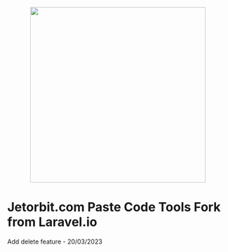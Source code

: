 <p align="center">
<a href="https://www.jetorbit.com">
    <img src="https://www.jetorbit.com/wp-content/uploads/2019/05/hosting-murah-jetorbit-logo.svg" width="400" />
    </a>
</p>



# Jetorbit.com Paste Code Tools Fork from Laravel.io

Add delete feature - 20/03/2023